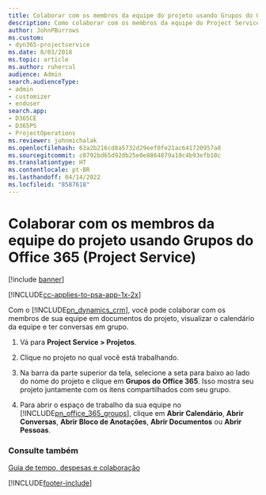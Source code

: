 ```yaml
---
title: Colaborar com os membros da equipe do projeto usando Grupos do Office 365
description: Como colaborar com os membros da equipe do Project Service por meio dos Groups do Office 365
author: JohnPBurrows
ms.custom:
- dyn365-projectservice
ms.date: 8/03/2018
ms.topic: article
ms.author: ruhercul
audience: Admin
search.audienceType:
- admin
- customizer
- enduser
search.app:
- D365CE
- D365PS
- ProjectOperations
ms.reviewer: johnmichalak
ms.openlocfilehash: 63a2b216cd8a5732d29eef0fe21ac641720957a8
ms.sourcegitcommit: c0792bd65d92db25e0e8864879a19c4b93efb10c
ms.translationtype: HT
ms.contentlocale: pt-BR
ms.lasthandoff: 04/14/2022
ms.locfileid: "8587618"
---
```

# <a name="collaborate-with-your-project-team-members-with-office-365-groups-project-service"></a>Colaborar com os membros da equipe do projeto usando Grupos do Office 365 (Project Service)

[!include [banner](../includes/psa-now-project-operations.md)]

[!INCLUDE[cc-applies-to-psa-app-1x-2x](../includes/cc-applies-to-psa-app-1x-2x.md)]

Com o [!INCLUDE[pn_dynamics_crm](../includes/pn-dynamics-crm.md)], você pode colaborar com os membros de sua equipe em documentos do projeto, visualizar o calendário da equipe e ter conversas em grupo.  
  
1. Vá para **Project Service > Projetos**.  
  
2. Clique no projeto no qual você está trabalhando.  
  
3. Na barra da parte superior da tela, selecione a seta para baixo ao lado do nome do projeto e clique em **Grupos do Office 365**. Isso mostra seu projeto juntamente com os itens compartilhados com seu grupo.  
  
4. Para abrir o espaço de trabalho da sua equipe no [!INCLUDE[pn_office_365_groups](../includes/pn-office-365-groups.md)], clique em **Abrir Calendário**, **Abrir Conversas**, **Abrir Bloco de Anotações**, **Abrir Documentos** ou **Abrir Pessoas**.  
  
### <a name="see-also"></a>Consulte também  
 [Guia de tempo, despesas e colaboração](../psa/time-expense-collaboration-guide.md)


[!INCLUDE[footer-include](../includes/footer-banner.md)]
